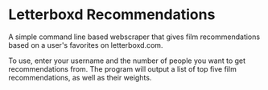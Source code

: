 # Letterboxd Recommendations

A simple command line based webscraper that gives film recommendations based on a user's favorites on letterboxd.com.

To use, enter your username and the number of people you want to get recommendations from. The program will output a list of top five film recommendations, as well as their weights.
